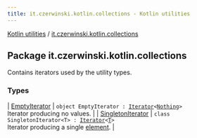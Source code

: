 ```yaml
---
title: it.czerwinski.kotlin.collections - Kotlin utilities
---
```


[Kotlin utilities](../index.html) / [it.czerwinski.kotlin.collections](./index.html)

## Package it.czerwinski.kotlin.collections

Contains iterators used by the utility types.

### Types

| [EmptyIterator](-empty-iterator/index.html) | `object EmptyIterator : `[`Iterator`](https://kotlinlang.org/api/latest/jvm/stdlib/kotlin.collections/-iterator/index.html)`<`[`Nothing`](https://kotlinlang.org/api/latest/jvm/stdlib/kotlin/-nothing/index.html)`>`<br>Iterator producing no values. |
| [SingletonIterator](-singleton-iterator/index.html) | `class SingletonIterator<T> : `[`Iterator`](https://kotlinlang.org/api/latest/jvm/stdlib/kotlin.collections/-iterator/index.html)`<`[`T`](-singleton-iterator/index.html#T)`>`<br>Iterator producing a single [element](#). |

